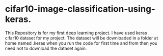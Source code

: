 # cifar10-image-classification-using-keras.
This Repository is for my first deep learning project. I have used keras cifar10 dataset for my project.
The dataset will be downloaded in a folder at home named .keras when you run the code for first time and from then
you need not to download the dataset again.
